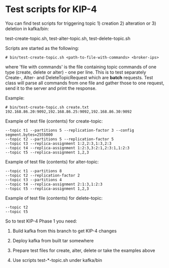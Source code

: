 Test scripts for KIP-4
======================

You can find test scripts for triggering topic 1) creation 2) alteration or 3) deletion in kafka/bin:
 
 test-create-topic.sh, test-alter-topic.sh, test-delete-topic.sh
   
Scripts are started as the following:

    # bin/test-create-topic.sh <path-to-file-with-commands> <broker-ips>
    
where 'file with commands' is the file containing topic commands of one type (create, delete or alter) - 
one per line. This is to test separately Create-, Alter- and DeleteTopicRequest which are **batch** requests.
Test class will parse all commands from one file and gather those to one request, send it to the server and print
the response.

Example:

    # bin/test-create-topic.sh create.txt 192.168.86.20:9092,192.168.86.25:9092,192.168.86.30:9092

    
Example of test file (contents) for create-topic:
    
    --topic t1 --partitions 5 --replication-factor 3 --config segment.bytes=2555000
    --topic t2 --partitions 5 --replication-factor 5
    --topic t3 --replica-assignment 1:2,2:3,1:3,2:3
    --topic t4 --replica-assignment 1:2:3,3:2:1,2:3:1,1:2:3
    --topic t5 --replica-assignment 1,2,3
    
    
Example of test file (contents) for alter-topic:
        
    --topic t1 --partitions 8
    --topic t2 --replication-factor 2
    --topic t3 --partitions 4
    --topic t4 --replica-assignment 2:1:3,1:2:3
    --topic t5 --replica-assignment 1,2,3
    
Example of test file (contents) for delete-topic:
        
    --topic t2
    --topic t5

    
So to test KIP-4 Phase 1 you need:

1. Build kafka from this branch to get KIP-4 changes

2. Deploy kafka from built tar somewhere

3. Prepare test files for create, alter, delete or take the examples above

4. Use scripts test-*-topic.sh under kafka/bin